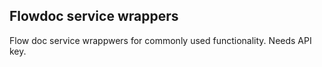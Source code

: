 Flowdoc service wrappers
-----
Flow doc service wrappwers for commonly used functionality. Needs API key.